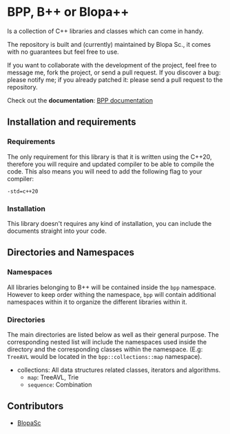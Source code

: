 # BPP, B++ or Blopa++

Is a collection of C++ libraries and classes which can come in handy.

The repository is built and (currently) maintained by Blopa Sc., it comes with no guarantees but feel free to use.

If you want to collaborate with the development of the project, feel free to message me, fork the project, or send a pull request. If you discover a bug: please notify me; if you already patched it: please send a pull request to the repository.

Check out the **documentation**: [BPP documentation](https://blopasc.github.io/BPP/)

## Installation and requirements

### Requirements

The only requirement for this library is that it is written using the C++20, therefore you will require and updated compiler to be able to compile the code. This also means you will need to add the following flag to your compiler:

~~~
-std=c++20
~~~

### Installation

This library doesn't requires any kind of installation, you can include the documents straight into your code.

## Directories and Namespaces

### Namespaces

All libraries belonging to B++ will be contained inside the `bpp` namespace. However to keep order withing the namespace, `bpp` will contain additional namespaces within it to organize the different libraries within it.

### Directories

The main directories are listed below as well as their general purpose. The corresponding nested list will include the namespaces used inside the directory and the corresponding classes within the namespace. (E.g: `TreeAVL` would be located in the `bpp::collections::map` namespace).

- collections: All data structures related classes, iterators and algorithms.
	- `map`: TreeAVL, Trie
	- `sequence`: Combination

## Contributors

- [BlopaSc](https://github.com/BlopaSc)
